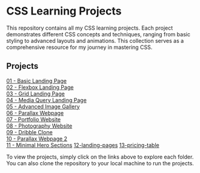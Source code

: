 # CSS Learning Projects

This repository contains all my CSS learning projects. Each project demonstrates different CSS concepts and techniques, ranging from basic styling to advanced layouts and animations. This collection serves as a comprehensive resource for my journey in mastering CSS.

## Projects

[01 - Basic Landing Page](./01-basic-landing-page)  
[02 - Flexbox Landing Page](./02-flexbox-landing-page)  
[03 - Grid Landing Page](./03-grid-landing-page)  
[04 - Media Query Landing Page](./04-media-query-landing-page)  
[05 - Advanced Image Gallery](./05-advanced-image-gallery)  
[06 - Parallax Webpage](./06-parallax-webpage)  
[07 - Portfolio Website](./07-portfolio-website)  
[08 - Photography Website](./08-photography-website)  
[09 - Dribble Clone](./09-Dribble-clone)  
[10 - Parallax Webpage 2](./10-parallax-webpage-2)  
[11 - Minimal Hero Sections](./11-minimal-hero-sections)
[12-landing-pages](./12-landing-pages)
[13-pricing-table](./13-pricing-table)

To view the projects, simply click on the links above to explore each folder. You can also clone the repository to your local machine to run the projects.

